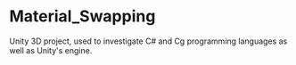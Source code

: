 # Material_Swapping
Unity 3D project, used to investigate C# and Cg programming languages as well as Unity's engine.
